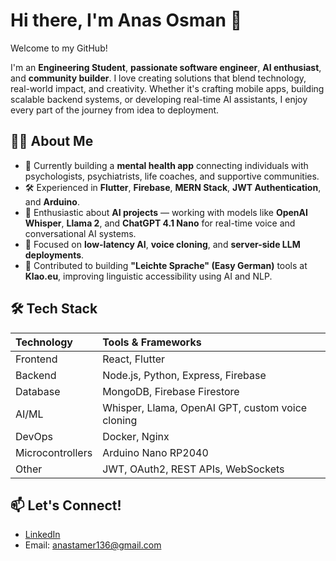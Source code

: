

# Hi there, I'm Anas Osman 👋

Welcome to my GitHub!

I'm an **Engineering Student**, **passionate software engineer**, **AI enthusiast**, and **community builder**. I love creating solutions that blend technology, real-world impact, and creativity. Whether it's crafting mobile apps, building scalable backend systems, or developing real-time AI assistants, I enjoy every part of the journey from idea to deployment.

## 👨‍💻 About Me

- 🔭 Currently building a **mental health app** connecting individuals with psychologists, psychiatrists, life coaches, and supportive communities.
- 🛠️ Experienced in **Flutter**, **Firebase**, **MERN Stack**, **JWT Authentication**, and **Arduino**.
- 🤖 Enthusiastic about **AI projects** — working with models like **OpenAI Whisper**, **Llama 2**, and **ChatGPT 4.1 Nano** for real-time voice and conversational AI systems.
- 🎯 Focused on **low-latency AI**, **voice cloning**, and **server-side LLM deployments**.
- 🧠 Contributed to building **"Leichte Sprache" (Easy German)** tools at **Klao.eu**, improving linguistic accessibility using AI and NLP.

## 🛠 Tech Stack

| Technology | Tools & Frameworks |
| :--- | :--- |
| Frontend | React, Flutter |
| Backend | Node.js, Python, Express, Firebase |
| Database | MongoDB, Firebase Firestore |
| AI/ML | Whisper, Llama, OpenAI GPT, custom voice cloning |
| DevOps | Docker, Nginx |
| Microcontrollers | Arduino Nano RP2040 |
| Other | JWT, OAuth2, REST APIs, WebSockets |


## 📫 Let's Connect!

- [LinkedIn](https://www.linkedin.com/in/anasosman)
- Email: anastamer136@gmail.com


